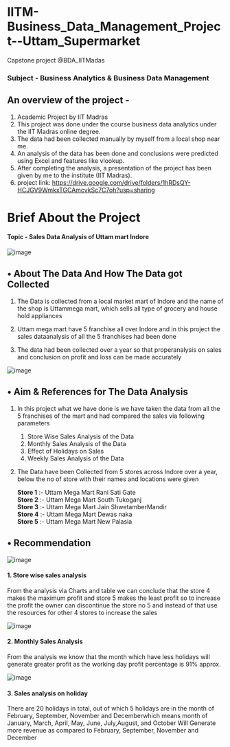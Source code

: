 # IITM-Business_Data_Management_Project--Uttam_Supermarket

Capstone project @BDA_IITMadas
### Subject - Business Analytics & Business Data Management

## An overview of the project -

1. Academic Project by IIT Madras  
2. This project was done under the course business data analytics under the IIT Madras online degree.  
3. The data had been collected manually by myself from a local shop near me.  
4. An analysis of the data has been done and conclusions were predicted using Excel and features like vlookup.  
5. After completing the analysis, a presentation of the project has been given by me to the institute (IIT Madras).  
6. project link: https://drive.google.com/drive/folders/1hRDsQY-HCJGV9WmkxTGCAmcvkSc7C7oh?usp=sharing  

# Brief About the Project 

#### Topic - Sales Data Analysis of Uttam mart Indore

![image](https://user-images.githubusercontent.com/93086122/207695678-6d989e9b-9ce5-4678-a8f3-d1fe1f4b125c.png)

## • About The Data And How The Data got Collected

1. The Data is collected from a local market mart of Indore and the name of the shop is Uttammega mart, which sells all type of grocery and house hold appliances  

2. Uttam mega mart have 5 franchise all over Indore and in this project the sales dataanalysis of all the 5 franchises had been done  

3. The data had been collected over a year so that properanalysis on sales and conclusion on profit and loss can be made accurately  

![image](https://user-images.githubusercontent.com/93086122/207696086-1f328af7-e91c-42b8-9b07-a569f38973db.png)

## • Aim & References for The Data Analysis

1. In this project what we have done is we have taken the data from all the 5 franchises of the mart and had compared the sales via following parameters  

    1. Store Wise Sales Analysis of the Data  
    2. Monthly Sales Analysis of the Data  
    3. Effect of Holidays on Sales  
    4. Weekly Sales Analysis of the Data
    
2. The Data have been Collected from 5 stores across Indore over a year, below the no of store with their names and locations were given  
    
    **Store 1** :- Uttam Mega Mart Rani Sati Gate  
    **Store 2** :- Uttam Mega Mart South Tukoganj  
    **Store 3** :- Uttam Mega Mart Jain ShwetamberMandir  
    **Store 4** :- Uttam Mega Mart Dewas naka  
    **Store 5** :- Uttam Mega Mart New Palasia  
    
## • Recommendation  
  
  ![image](https://user-images.githubusercontent.com/93086122/207696477-be3ca4d2-40c3-42a6-a820-bf175e2639c2.png)
  
  #### 1. Store wise sales analysis 
  
  From the analysis via Charts and table we can conclude that the store 4 makes the maximum profit and store 5 makes the least profit so to increase the profit the owner can discontinue the store no 5 and instead of that use the resources for other 4 stores to increase the sales  
  
  ![image](https://user-images.githubusercontent.com/93086122/207696608-c25fe775-2fb9-4180-964d-d0bad40e8f7b.png)
  
  #### 2. Monthly Sales Analysis
  
  From the analysis we know that the month which have less holidays will generate greater profit as the working day profit percentage is 91% approx.  
  
  ![image](https://user-images.githubusercontent.com/93086122/207697126-2f6b2370-dc02-4973-8816-c8ae9bfcc276.png)
  
  #### 3. Sales analysis on holiday
  
  There are 20 holidays in total, out of which 5 holidays are in the month of February, September, November and Decemberwhich means month of January, March, April, May, June, July,August, and October Will Generate more revenue as compared to February, September, November and December
